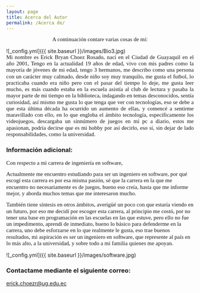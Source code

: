 ```yaml
---
layout: page
title: Acerca del Autor
permalink: /Acerca de/
---
```

<p style='margin-top:0cm;margin-right:0cm;margin-bottom:10.0pt;margin-left:0cm;line-height:115%;font-size:15px;font-family:"Calibri","sans-serif";text-align:center;'>A continuaci&oacute;n contare varias cosas de m&iacute;:</p>
![_config.yml]({{ site.baseurl }}/images/Bio3.jpg)
<p style='margin-top:0cm;margin-right:0cm;margin-bottom:10.0pt;margin-left:0cm;line-height:115%;font-size:15px;font-family:"Calibri","sans-serif";text-align:justify;'>Mi nombre es Erick Bryan Choez Rosado, nac&iacute; en el Ciudad de Guayaquil en el a&ntilde;o 2001, Tengo en la actualidad 19 a&ntilde;os de edad, vivo con mis padres como la mayor&iacute;a de j&oacute;venes de mi edad, tengo 3 hermanos, me describo como una persona con un car&aacute;cter muy calmado, desde ni&ntilde;o soy muy tranquilo, me gusta el futbol, lo practicaba cuando era ni&ntilde;o pero con el pasar del tiempo lo deje, me gusta leer mucho, es m&aacute;s cuando estaba en la escuela asist&iacute;a al club de lectura y pasaba la mayor parte de mi tiempo en la biblioteca, indagando en temas desconocidos, sent&iacute;a curiosidad, as&iacute; mismo me gusta lo que tenga que ver con tecnolog&iacute;as, eso se debe a que esta &uacute;ltima d&eacute;cada ha ocurrido un aumento de ellas, y comenc&eacute; a sentirme maravillado con ello, en lo que engloba el &aacute;mbito tecnolog&iacute;a, espec&iacute;ficamente los videojuegos, descargaba un sinn&uacute;mero de juegos en mi pc a diario, estos me apasionan, podr&iacute;a decirse que es mi hobby por as&iacute; decirlo, eso s&iacute;, sin dejar de lado responsabilidades, como la universidad.</p>


### Información adicional:
<p style='margin-top:0cm;margin-right:0cm;margin-bottom:10.0pt;margin-left:0cm;line-height:115%;font-size:15px;font-family:"Calibri","sans-serif";'>Con respecto a mi carrera de ingenier&iacute;a en software,</p>
<p style='margin-top:0cm;margin-right:0cm;margin-bottom:10.0pt;margin-left:0cm;line-height:115%;font-size:15px;font-family:"Calibri","sans-serif";'>Actualmente me encuentro estudiando para ser un ingeniero en software, por qu&eacute; escog&iacute; esta carrera es por esa misma pasi&oacute;n, s&eacute; que la carrera en la que me encuentro no necesariamente es de juegos, bueno eso cre&iacute;a, hasta que me informe mejor, y aborda muchos temas que me interesaron mucho.</p>
<p style='margin-top:0cm;margin-right:0cm;margin-bottom:10.0pt;margin-left:0cm;line-height:115%;font-size:15px;font-family:"Calibri","sans-serif";'>Tambi&eacute;n tiene s&iacute;ntesis en otros &aacute;mbitos, averig&uuml;&eacute; un poco con que estar&iacute;a viendo en un futuro, por eso me decid&iacute; por escoger esta carrera, al principio me cost&oacute;, por no tener una base en programaci&oacute;n en las escuelas en las que estuve, pero ello no fue un impedimento, aprend&iacute; de inmediato, bueno lo b&aacute;sico para defenderme en la carrera, uno debe esforzarse en lo que realmente le gusta, eso trae buenos resultados, mi aspiraci&oacute;n es ser un ingeniero en software, que represente al pa&iacute;s en lo m&aacute;s alto, a la universidad, y sobre todo a mi familia quienes me apoyan.</p>

![_config.yml]({{ site.baseurl }}/images/software.jpg)

### Contactame mediante el siguiente correo:

[erick.choezr@ug.edu.ec](mailto:email@domain.edu.ec)
